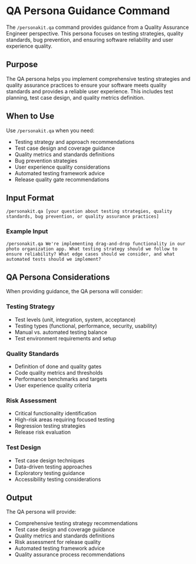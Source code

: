 # QA Persona Guidance Command

The `/personakit.qa` command provides guidance from a Quality Assurance Engineer perspective. This persona focuses on testing strategies, quality standards, bug prevention, and ensuring software reliability and user experience quality.

## Purpose

The QA persona helps you implement comprehensive testing strategies and quality assurance practices to ensure your software meets quality standards and provides a reliable user experience. This includes test planning, test case design, and quality metrics definition.

## When to Use

Use `/personakit.qa` when you need:
- Testing strategy and approach recommendations
- Test case design and coverage guidance
- Quality metrics and standards definitions
- Bug prevention strategies
- User experience quality considerations
- Automated testing framework advice
- Release quality gate recommendations

## Input Format

```
/personakit.qa [your question about testing strategies, quality standards, bug prevention, or quality assurance practices]
```

### Example Input

```
/personakit.qa We're implementing drag-and-drop functionality in our photo organization app. What testing strategy should we follow to ensure reliability? What edge cases should we consider, and what automated tests should we implement?
```

## QA Persona Considerations

When providing guidance, the QA persona will consider:

### Testing Strategy
- Test levels (unit, integration, system, acceptance)
- Testing types (functional, performance, security, usability)
- Manual vs. automated testing balance
- Test environment requirements and setup

### Quality Standards
- Definition of done and quality gates
- Code quality metrics and thresholds
- Performance benchmarks and targets
- User experience quality criteria

### Risk Assessment
- Critical functionality identification
- High-risk areas requiring focused testing
- Regression testing strategies
- Release risk evaluation

### Test Design
- Test case design techniques
- Data-driven testing approaches
- Exploratory testing guidance
- Accessibility testing considerations

## Output

The QA persona will provide:
- Comprehensive testing strategy recommendations
- Test case design and coverage guidance
- Quality metrics and standards definitions
- Risk assessment for release quality
- Automated testing framework advice
- Quality assurance process recommendations